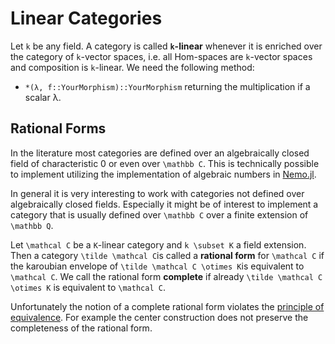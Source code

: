 # Linear Categories

Let ``k`` be any field. A category is called __``k``-linear__ whenever it is enriched over the category of ``k``-vector spaces, i.e. all Hom-spaces are ``k``-vector spaces and composition is ``k``-linear. We need the following method:

- `*(λ, f::YourMorphism)::YourMorphism` returning the multiplication if a scalar λ.

## Rational Forms

In the literature most categories are defined over an algebraically closed field of characteristic 0 or even over ``\mathbb C``. This is technically possible to implement utilizing the implementation of algebraic numbers in [Nemo.jl](http://nemocas.github.io/Nemo.jl/dev/algebraic/).

In general it is very interesting to work with categories not defined over algebraically closed fields. Especially it might be of interest to implement a category that is usually defined over ``\mathbb C`` over a finite extension of ``\mathbb Q``. 

Let ``\mathcal C`` be a ``K``-linear category and ``k \subset K`` a field extension. Then a category ``\tilde \mathcal C``is called a __rational form__ for ``\mathcal C`` if the karoubian envelope of ``\tilde \mathcal C \otimes K``is equivalent to ``\mathcal C``. We call the rational form __complete__ if already ``\tilde \mathcal C \otimes K`` is equivalent to ``\mathcal C``.

Unfortunately the notion of a complete rational form violates the [principle of equivalence](https://ncatlab.org/nlab/show/principle+of+equivalence). For example the center construction does not preserve the completeness of the rational form. 

